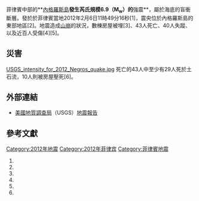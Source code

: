 菲律賓中部的**[內格羅斯島](https://zh.wikipedia.org/wiki/內格羅斯島 "wikilink")**發生芮氏規模6.9（M<sub>w</sub>）的**強震**，屬於海底的盲衝斷層。發於於菲律賓當地2012年2月6日11時49分16秒\[1\]，震央位於內格羅斯島的東部地區\[2\]。地震造成[山崩](../Page/山崩.md "wikilink")的狀況，數棟房屋被埋\[3\]、43人死亡、40人失蹤、以及近百人受傷\[4\]\[5\]。

## 災害

[USGS_intensity_for_2012_Negros_quake.jpg](https://zh.wikipedia.org/wiki/File:USGS_intensity_for_2012_Negros_quake.jpg "fig:USGS_intensity_for_2012_Negros_quake.jpg") 死亡的43人中至少有29人死於土石流，10人則被房屋壓死\[6\]。

## 外部連結

  - [美國地質調查局](../Page/美國地質調查局.md "wikilink")（USGS）[地震報告](https://web.archive.org/web/20120207153152/http://earthquake.usgs.gov/earthquakes/recenteqsww/Quakes/usb0007wgq.html)

## 參考文獻

[Category:2012年地震](https://zh.wikipedia.org/wiki/Category:2012年地震 "wikilink") [Category:2012年菲律宾](https://zh.wikipedia.org/wiki/Category:2012年菲律宾 "wikilink") [Category:菲律賓地震](https://zh.wikipedia.org/wiki/Category:菲律賓地震 "wikilink")

1.
2.
3.
4.
5.
6.